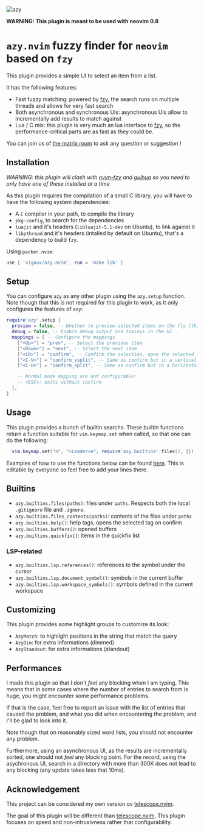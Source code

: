 ![azy](https://user-images.githubusercontent.com/39092278/190636426-0e94f07f-94a2-4226-90d8-425cfa0c38eb.gif)

__WARNING: This plugin is meant to be used with neovim 0.8__

# `azy.nvim` fuzzy finder for `neovim` based on `fzy`

This plugin provides a simple UI to select an item from a list.

It has the following features:
- Fast fuzzy matching: powered by [fzy], the search runs on multiple
  threads and allows for very fast search
- Both asynchronous and synchronous UIs: asynchronous UIs allow to
  incrementally add results to match against
- Lua / C mix: this plugin is very much an lua interface to [fzy], so
  the performance-critical parts are as fast as they could be.

You can join us of [the matrix
room](https://matrix.to/#/#azy.nvim:matrix.org) to ask any question
or suggestion !

## Installation

_WARNING: this plugin will clash with
[nvim-fzy](https://github.com/mfussenegger/nvim-fzy) and [guihua](https://github.com/ray-x/guihua.lua) so you need to
only have one of these installed at a time_

As this plugin requires the compilation of a small C library, you will
have to have the following system dependencies:
- A `C` compiler in your path, to compile the library
- `pkg-config`, to search for the dependencies
- `luajit` and it's headers (`libluajit-5.1-dev` on Ubuntu), to
  link against it
- `libpthread` and it's headers (intalled by default on Ubuntu),
  that's a dependency to build `fzy`.

Using `packer.nvim`:

```lua
use { 'vigoux/azy.nvim', run = 'make lib' }
```

## Setup

You can configure `azy` as any other plugin using the `azy.setup`
function. Note though that this is not required for this plugin to
work, as it only configures the features of `azy`:
```lua
require'azy'.setup {
  preview = false, -- Whether to preview selected items on the fly (this is an unstable feature, feedback appreciated)
  debug = false, -- Enable debug output and timings in the UI
  mappings = { -- Configure the mappings
    ["<Up>"] = "prev", -- Select the previous item
    ["<Down>"] = "next", -- Select the next item
    ["<CR>"] = "confirm", -- Confirm the selection, open the selected item
    ["<C-V>"] = "confirm_vsplit", -- Same as confirm but in a vertical split
    ["<C-H>"] = "confirm_split", -- Same as confirm but in a horizontal split

    -- Normal mode mapping are not configurable:
    -- <ESC>: exits without confirm
  },
}
```

## Usage

This plugin provides a bunch of builtin searchs.
These builtin functions return a function suitable for
`vim.keymap.set` when called, so that one can do the following:
```lua
  vim.keymap.set("n", "<Leader>e", require'azy.builtins'.files(), {})
```

Examples of how to use the functions below can be found
[here](https://github.com/vigoux/azy.nvim/wiki/Examples). This is
editable by everyone so feel free to add your lines there.

## Builtins

- `azy.builtins.files(paths)`: files under `paths`. Respects both the local `.gitignore` file and `.ignore`.
- `azy.builtins.files_contents(paths)`: contents of the files under `paths`
- `azy.builtins.help()`: help tags, opens the selected tag on confirm
- `azy.builtins.buffers()`: opened buffers
- `azy.builtins.quickfix()`: items in the quickfix list

### LSP-related

- `azy.builtins.lsp.references()`: references to the symbol under the cursor
- `azy.builtins.lsp.document_symbol()`: symbols in the current buffer
- `azy.builtins.lsp.workspace_symbols()`: symbols defined in the current workspace

## Customizing

This plugin provides some highlight groups to customize its look:
- `AzyMatch`: to highlight positions in the string that match the
  query
- `AzyDim`: for extra informations (dimmed)
- `AzyStandout`: for extra informations (standout)

## Performances

I made this plugin so that I don't _feel_ any blocking when I am
typing. This means that in some cases where the number of entries to
search from is huge, you might encounter some performance problems.

If that is the case, feel free to report an issue with the list of
entries that caused the problem, and what you did when encountering
the problem, and I'll be glad to look into it.

Note though that on reasonably sized word lists, you
should not encounter any problem.

Furthermore, using an asynchronous UI, as the results are
incrementally sorted, one should not _feel_ any blocking point.
For the record, using the asychronous UI, search in a directory with
more than 300K does not lead to any blocking (any update takes less
that 10ms).

## Acknowledgement

This project can be considered my own version ov [telescope.nvim].

The goal of this plugin will be different than [telescope.nvim]. This
plugin focuses on speed and non-intrusivness rather that
configurability.


[telescope.nvim]: https://github.com/nvim-telescope/telescope.nvim
[fzy]: https://github.com/jhawthorn/fzy
